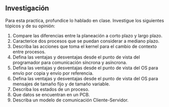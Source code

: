 ## Investigación
Para esta practica, profundice lo hablado en clase. Investigue los siguientes tópicos y de su opinión:
1. Compare las diferencias entre la planeación a corto plazo y largo plazo.
2. Caracterice dos procesos que se puedan considerar a mediano plazo.
3. Describa las acciones que toma el kernel para el cambio de contexto entre procesos.
4. Defina las ventajas y desventajas desde el punto de vista del programador para comunicación
síncrona y asíncrona.
5. Defina las ventajas y desventajas desde el punto de vista del OS para envío por copia y envío
por referencia.
6. Defina las ventajas y desventajas desde el punto de vista del OS para mensajes de tamaño fijo y
de tamaño variable.
7. Describa los estados de un proceso.
8. Que datos se encuentran en un PCB.
9. Describa un modelo de comunicación Cliente-Servidor.
